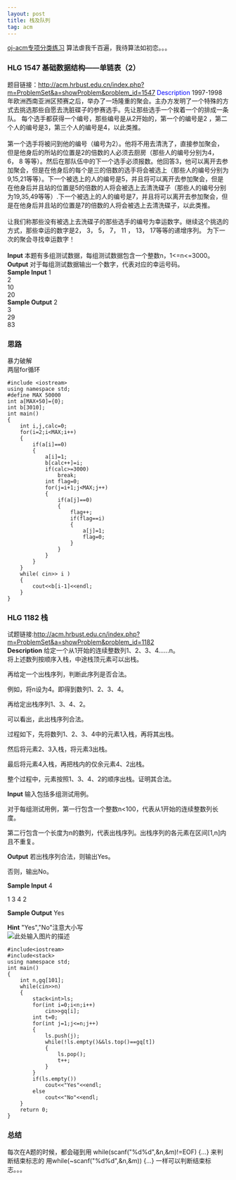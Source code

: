 ```yaml
---
layout: post
title: 栈及队列
tag: acm
---
```


[oj-acm专项分类练习](http://acm.hrbust.edu.cn/problems)
算法虐我千百遍，我待算法如初恋。。。
### HLG 1547 基础数据结构——单链表（2）
题目链接：http://acm.hrbust.edu.cn/index.php?m=ProblemSet&a=showProblem&problem_id=1547
<font color="blue">Description</font>
1997-1998 年欧洲西南亚洲区预赛之后，举办了一场隆重的聚会。主办方发明了一个特殊的方式去挑选那些自愿去洗脏碟子的参赛选手。先让那些选手一个挨着一个的排成一条队。 每个选手都获得一个编号，那些编号是从2开始的，第一个的编号是2 ，第二个人的编号是3，第三个人的编号是4，以此类推。
<br/><br/>
第一个选手将被问到他的编号（编号为2）。他将不用去清洗了，直接参加聚会，但是他身后的所站的位置是2的倍数的人必须去厨房（那些人的编号分别为4， 6， 8 等等）。然后在那队伍中的下一个选手必须报数。他回答3，他可以离开去参加聚会，但是在他身后的每个是三的倍数的选手将会被选上（那些人的编号分别为9,15,21等等）。下一个被选上的人的编号是5，并且将可以离开去参加聚会，但是在他身后并且站的位置是5的倍数的人将会被选上去清洗碟子（那些人的编号分别为19,35,49等等）.下一个被选上的人的编号是7，并且将可以离开去参加聚会，但是在他身后并且站的位置是7的倍数的人将会被选上去清洗碟子，以此类推。
<br/><br/>
让我们称那些没有被选上去洗碟子的那些选手的编号为幸运数字。继续这个挑选的方式，那些幸运的数字是2， 3， 5， 7， 11 ， 13， 17等等的递增序列。 为下一次的聚会寻找幸运数字！<br/><br/>
**Input**
本题有多组测试数据，每组测试数据包含一个整数n，1<=n<=3000。<br/>
**Output**
对于每组测试数据输出一个数字，代表对应的幸运号码。<br/>
**Sample Input**
1<br/>
2<br/>
10<br/>
20<br/>
**Sample Output**
2<br/>
3<br/>
29<br/>
83<br/>
### 思路
暴力破解<br/>
两层for循环

```
#include <iostream>
using namespace std;
#define MAX 50000
int a[MAX+50]={0};
int b[3010];
int main()
{
	int i,j,calc=0;
	for(i=2;i<MAX;i++)
	{
		if(a[i]==0)
		{
			a[i]=1;
			b[calc++]=i;
			if(calc>=3000)
				break;
			int flag=0;
			for(j=i+1;j<MAX;j++)
			{
				if(a[j]==0)
				{
					flag++;
					if(flag==i)
					{
						a[j]=1;
						flag=0;
					}
				}
			}
		}
	}
	while( cin>> i )
	{
		cout<<b[i-1]<<endl;
	}
}
```

### HLG 1182 栈
试题链接:http://acm.hrbust.edu.cn/index.php?m=ProblemSet&a=showProblem&problem_id=1182 <br/>
**Description**
给定一个从1开始的连续整数列1、2、3、4......n。<br/>
将上述数列按顺序入栈，中途栈顶元素可以出栈。<br/>

再给定一个出栈序列，判断此序列是否合法。<br/>


例如，将n设为4。即得到数列1、2、3、4。<br/>

再给定出栈序列1、3、4、2。<br/>

可以看出，此出栈序列合法。<br/>

过程如下，先将数列1、2、3、4中的元素1入栈，再将其出栈。<br/>

然后将元素2、3入栈，将元素3出栈。<br/>

最后将元素4入栈，再把栈内的仅余元素4、2出栈。<br/>


整个过程中，元素按照1、3、4、2的顺序出栈。证明其合法。<br/>

**Input**
输入包括多组测试用例。<br/>

对于每组测试用例，第一行包含一个整数n<100，代表从1开始的连续整数列长度。<br/>

第二行包含一个长度为n的数列，代表出栈序列。出栈序列的各元素在区间[1,n]内且不重复。<br/>

**Output**
若出栈序列合法，则输出Yes。<br/>

否则，输出No。<br/>

**Sample Input**
4<br/>

1 3 4 2<br/>

**Sample Output**
Yes<br/>

**Hint**
"Yes","No"注意大小写<br/>
![此处输入图片的描述][1]
```
#include<iostream>  
#include<stack>  
using namespace std;  
int main()  
{  
    int n,gq[101];  
    while(cin>>n)  
    {  
        stack<int>ls;  
        for(int i=0;i<n;i++)  
            cin>>gq[i];  
        int t=0;  
        for(int j=1;j<=n;j++)  
        {  
            ls.push(j);  
            while(!ls.empty()&&ls.top()==gq[t])  
            {  
                ls.pop();  
                t++;  
            }  
        }  
        if(ls.empty())  
            cout<<"Yes"<<endl;  
        else  
            cout<<"No"<<endl;  
    }  
    return 0;  
}
```


### 总结
每次在A题的时候，都会碰到用 while(scanf("%d%d",&n,&m)!=EOF) {...} 来判断结束标志的
用while(~scanf("%d%d",&n,&m)) {...} 一样可以判断结束标志。。。


  [1]: https://blog-1258233124.cos.ap-beijing.myqcloud.com/stackAcm.png